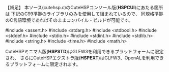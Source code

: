 【補足】
本ソース(cutehsp.c)のCuteHSPコンソール版(__HSPCUI__)にあたる箇所は
下記のC99準拠のライブラリのみを使用して組まれているので、
同規格準拠のC言語環境であればそのままコンパイル・ビルドが可能です。

#include <assert.h>
#include <stdarg.h>
#include <stdbool.h>
#include <stddef.h>
#include <stdio.h>
#include <stdint.h>
#include <stdlib.h>
#include <string.h>
#include <time.h>
#include <math.h>

CuteHSPミニマム版(__HSPSTD__)はGLFW3を利用できるプラットフォームに限定され、
さらにCuteHSPエクストラ版(__HSPEXT__)はGLFW3、OpenALを利用できるプラットフォームに限定されます。
